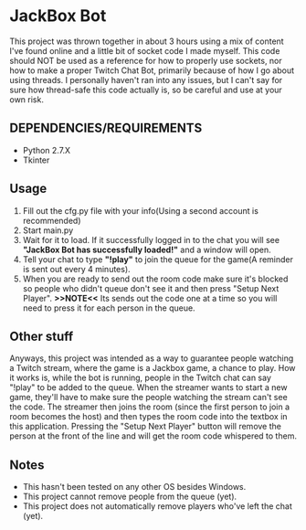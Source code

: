 # JackBox Bot
This project was thrown together in about 3 hours using a mix of content I've
found online and a little bit of socket code I made myself. This code should
NOT be used as a reference for how to properly use sockets, nor how to make a
proper Twitch Chat Bot, primarily because of how I go about using threads. I
personally haven't ran into any issues, but I can't say for sure how
thread-safe this code actually is, so be careful and use at your own risk.


## DEPENDENCIES/REQUIREMENTS
- Python 2.7.X
- Tkinter

## Usage
1. Fill out the cfg.py file with your info(Using a second account is recommended) 
2. Start main.py
3. Wait for it to load. If it successfully logged in to the chat you will see **"JackBox Bot has successfully loaded!"** and a window will open.
4. Tell your chat to type **"!play"** to join the queue for the game(A reminder is sent out every 4 minutes).
5. When you are ready to send out the room code make sure it's blocked so people who didn't queue don't see it and then press "Setup Next Player". 
 **>>NOTE<<** Its sends out the code one at a time so you will need to press it for each person in the queue.

## Other stuff
Anyways, this project was intended as a way to guarantee people watching a
Twitch stream, where the game is a Jackbox game, a chance to play. How it
works is, while the bot is running, people in the Twitch chat can say "!play"
to be added to the queue. When the streamer wants to start a new game, they'll
have to make sure the people watching the stream can't see the code. The
streamer then joins the room (since the first person to join a room becomes
the host) and then types the room code into the textbox in this application.
Pressing the "Setup Next Player" button will remove the person at the front of
the line and will get the room code whispered to them.

## Notes

 - This hasn't been tested on any other OS besides Windows.
 - This project cannot remove people from the queue (yet).
 - This project does not automatically remove players who've left the chat (yet).
